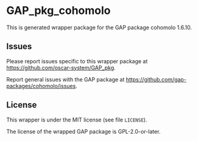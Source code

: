 # GAP_pkg_cohomolo

This is generated wrapper package for the GAP package cohomolo 1.6.10.

## Issues

Please report issues specific to this wrapper package at <https://github.com/oscar-system/GAP_pkg>.

Report general issues with the GAP package at <https://github.com/gap-packages/cohomolo/issues>.

## License

This wrapper is under the MIT license (see file `LICENSE`).

The license of the wrapped GAP package is GPL-2.0-or-later.
